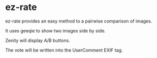 # ez-rate
ez-rate provides an easy method to a pairwise comparison of images.

It uses geeqie to show two images side by side.

Zenity will display A/B buttons.

The vote will be written into the UserComment EXIF tag.
